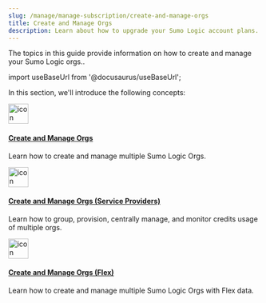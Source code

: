 ```yaml
---
slug: /manage/manage-subscription/create-and-manage-orgs
title: Create and Manage Orgs
description: Learn about how to upgrade your Sumo Logic account plans.
---
```


The topics in this guide provide information on how to create and manage your Sumo Logic orgs.. 

import useBaseUrl from '@docusaurus/useBaseUrl';

In this section, we'll introduce the following concepts:

<div>
<div className="box smallbox card">
  <div className="container">
  <a href="/docs/manage/manage-subscription/create-and-manage-orgs/create-manage-orgs"><img src={useBaseUrl('img/icons/operations/manage.png')} alt="icon" width="40"/><h4>Create and Manage Orgs</h4></a>
  <p>Learn how to create and manage multiple Sumo Logic Orgs.</p>
  </div>
</div>
<div className="box smallbox card">
  <div className="container">
  <a href="/docs/manage/manage-subscription/create-and-manage-orgs/create-manage-orgs-service-providers"><img src={useBaseUrl('img/icons/operations/manage.png')} alt="icon" width="40"/><h4>Create and Manage Orgs (Service Providers)</h4></a>
  <p>Learn how to group, provision, centrally manage, and monitor credits usage of multiple orgs.</p>
  </div>
</div>
<div className="box smallbox card">
  <div className="container">
  <a href="/docs/manage/manage-subscription/create-and-manage-orgs/create-manage-orgs-flex"><img src={useBaseUrl('img/icons/operations/manage.png')} alt="icon" width="40"/><h4>Create and Manage Orgs (Flex)</h4></a>
  <p>Learn how to create and manage multiple Sumo Logic Orgs with Flex data.</p>
  </div>
</div>
</div>